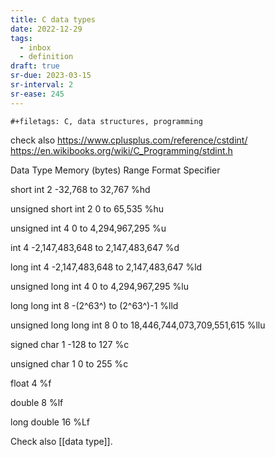 ```yaml
---
title: C data types
date: 2022-12-29
tags:
  - inbox
  - definition
draft: true
sr-due: 2023-03-15
sr-interval: 2
sr-ease: 245
---
```


```{=org}
#+filetags: C, data structures, programming
```

check also <https://www.cplusplus.com/reference/cstdint/>
<https://en.wikibooks.org/wiki/C_Programming/stdint.h>

Data Type Memory (bytes) Range Format Specifier

short int 2 -32,768 to 32,767 %hd

unsigned short int 2 0 to 65,535 %hu

unsigned int 4 0 to 4,294,967,295 %u

int 4 -2,147,483,648 to 2,147,483,647 %d

long int 4 -2,147,483,648 to 2,147,483,647 %ld

unsigned long int 4 0 to 4,294,967,295 %lu

long long int 8 -(2^63^) to (2^63^)-1 %lld

unsigned long long int 8 0 to 18,446,744,073,709,551,615 %llu

signed char 1 -128 to 127 %c

unsigned char 1 0 to 255 %c

float 4 %f

double 8 %lf

long double 16 %Lf

Check also [[data type]].
